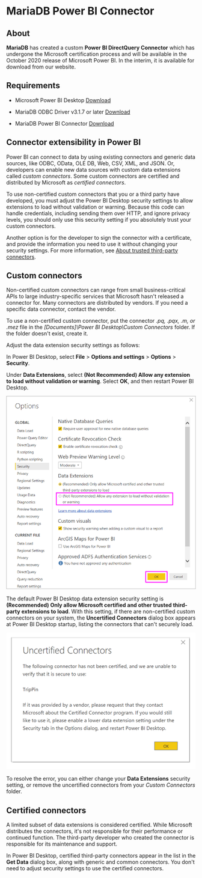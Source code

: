 # MariaDB Power BI Connector

## About

**MariaDB** has created a custom **Power BI DirectQuery Connector** which has undergone the Microsoft certification process and will be available in the October 2020 release of Microsoft Power BI. In the interim, it is available for download from our website.

## Requirements

-   Microsoft Power BI Desktop
    [Download](https://www.microsoft.com/en-us/download/details.aspx?id=58494)

-   MariaDB ODBC Driver v3.1.7 or later
    [Download](https://mariadb.com/kb/en/mariadb-connector-odbc/)

-   MariaDB Power BI Connector
    [Download](https://mariadb.com/downloads/#connectors-connectors_dataanalysis)

## Connector extensibility in Power BI

Power BI can connect to data by using existing connectors and generic data sources, like ODBC, OData, OLE DB, Web, CSV, XML, and JSON. Or, developers can enable new data sources with custom data extensions called _custom connectors_. Some custom connectors are certified and distributed by Microsoft as _certified connectors_.

To use non-certified custom connectors that you or a third party have developed, you must adjust the Power BI Desktop security settings to allow extensions to load without validation or warning. Because this code can handle credentials, including sending them over HTTP, and ignore privacy levels, you should only use this security setting if you absolutely trust your custom connectors.

Another option is for the developer to sign the connector with a certificate, and provide the information you need to use it without changing your security settings. For more information, see [About trusted third-party connectors](https://docs.microsoft.com/en-us/power-bi/connect-data/desktop-trusted-third-party-connectors).

## Custom connectors
Non-certified custom connectors can range from small business-critical APIs to large industry-specific services that Microsoft hasn't released a connector for. Many connectors are distributed by vendors. If you need a specific data connector, contact the vendor.

To use a non-certified custom connector, put the connector _.pq, .pqx, .m, or .mez_ file in the _[Documents]\Power BI Desktop\Custom Connectors_ folder. If the folder doesn't exist, create it.

Adjust the data extension security settings as follows:

In Power BI Desktop, select **File** > **Options and settings** > **Options** > **Security**.

Under **Data Extensions**, select **(Not Recommended) Allow any extension to load without validation or warning**. Select **OK**, and then restart Power BI Desktop.

![Image 1](data-extension-security-1.png)

The default Power BI Desktop data extension security setting is **(Recommended) Only allow Microsoft certified and other trusted third-party extensions to load**. With this setting, if there are non-certified custom connectors on your system, the **Uncertified Connectors** dialog box appears at Power BI Desktop startup, listing the connectors that can't securely load.

![Image 2](data-extension-security-2.png)

To resolve the error, you can either change your **Data Extensions** security setting, or remove the uncertified connectors from your _Custom Connectors_ folder.

## Certified connectors
A limited subset of data extensions is considered certified. While Microsoft distributes the connectors, it's not responsible for their performance or continued function. The third-party developer who created the connector is responsible for its maintenance and support.

In Power BI Desktop, certified third-party connectors appear in the list in the **Get Data** dialog box, along with generic and common connectors. You don't need to adjust security settings to use the certified connectors.

